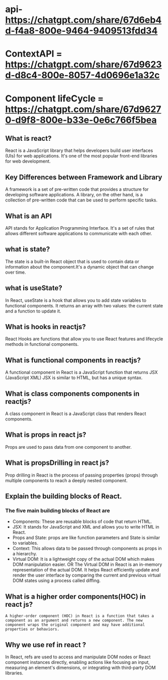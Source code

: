 # api- https://chatgpt.com/share/67d6eb4d-f4a8-800e-9464-9409513fdd34

# ContextAPI = https://chatgpt.com/share/67d9623d-d8c4-800e-8057-4d0696e1a32c

# Component lifeCycle = https://chatgpt.com/share/67d96270-d9f8-800e-b33e-0e6c766f5bea

## What is react?

React is a JavaScript library that helps developers build user interfaces (UIs) for web applications. It's one of the most popular front-end libraries for web development.

## Key Differences between Framework and Library

A framework is a set of pre-written code that provides a structure for developing software applications. A library, on the other hand, is a collection of pre-written code that can be used to perform specific tasks.

## What is an API

API stands for Application Programming Interface. It's a set of rules that allows different software applications to communicate with each other.

## what is state?

The state is a built-in React object that is used to contain data or information about the component.It's a dynamic object that can change over time.

## what is useState?

In React, useState is a hook that allows you to add state variables to functional components. It returns an array with two values: the current state and a function to update it.

## What is hooks in reactjs?

React Hooks are functions that allow you to use React features and lifecycle methods in functional components.

## What is functional components in reactjs?

A functional component in React is a JavaScript function that returns JSX (JavaScript XML) JSX is similar to HTML, but has a unique syntax.

## What is class components components in reactjs?

A class component in React is a JavaScript class that renders React components.

## What is props in react js?

Props are used to pass data from one component to another.

## What is propsDrilling in react js?

Prop drilling in React is the process of passing properties (props) through multiple components to reach a deeply nested component.

## Explain the building blocks of React.

### The five main building blocks of React are

- Components: These are reusable blocks of code that return HTML.
- JSX: It stands for JavaScript and XML and allows you to write HTML in React.
- Props and State: props are like function parameters and State is similar to variables.
- Context: This allows data to be passed through components as props in a hierarchy.
- Virtual DOM: It is a lightweight copy of the actual DOM which makes DOM manipulation easier.
  OR
  The Virtual DOM in React is an in-memory representation of the actual DOM. It helps React efficiently update and render the user interface by comparing the current and previous virtual DOM states using a process called diffing.

## What is a higher order components(HOC) in react js?

    A higher-order component (HOC) in React is a function that takes a component as an argument and returns a new component. The new component wraps the original component and may have additional properties or behaviors.

## Why we use ref in react ?

In React, refs are used to access and manipulate DOM nodes or React component instances directly, enabling actions like focusing an input, measuring an element's dimensions, or integrating with third-party DOM libraries.

